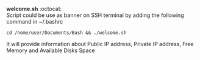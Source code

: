 **welcome.sh** :octocat: <br/> 
Script could be use as banner on SSH terminal by adding the following command in ~/.bashrc <br/>

``` cd /home/user/Documents/Bash && ./welcome.sh ```<br/>

It will provide information about Public IP address, Private IP address, Free Memory and Available Disks Space
